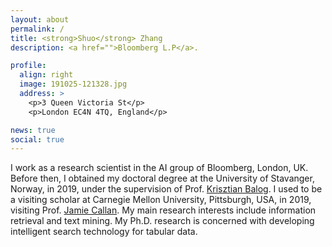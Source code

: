 ```yaml
---
layout: about
permalink: /
title: <strong>Shuo</strong> Zhang
description: <a href="">Bloomberg L.P</a>. 

profile:
  align: right
  image: 191025-121328.jpg
  address: >
    <p>3 Queen Victoria St</p>
    <p>London EC4N 4TQ, England</p>

news: true
social: true
---
```


I work as a research scientist in the AI group of Bloomberg, London, UK. Before then, 
I obtained my doctoral degree at the University of Stavanger, Norway, in 2019, under the supervision of Prof. [Krisztian Balog](http://krisztianbalog.com/). 
I used to be a visiting scholar at Carnegie Mellon University, Pittsburgh, USA, in 2019, visiting Prof. [Jamie Callan](http://www.cs.cmu.edu/~callan/). 
My main research interests include information retrieval and text mining. My Ph.D. research is concerned with developing intelligent search technology for tabular data.
<!--Before Ph.D., I obtained two master's degrees in Computer Science and Telecommunications Engineering from the University of Stavanger and Nanjing Unversity of Posts and Telecommunications, China, respectively.-->

